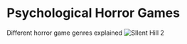 # Psychological Horror Games
Different horror game genres explained
![SIlent Hill 2](https://shared.akamai.steamstatic.com/store_item_assets/steam/apps/2124490/header.jpg?t=1744248682)
